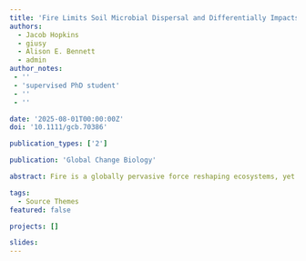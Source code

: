 ```yaml
---
title: 'Fire Limits Soil Microbial Dispersal and Differentially Impacts Bacterial and Fungal Communities'
authors:
  - Jacob Hopkins
  - giusy
  - Alison E. Bennett
  - admin
author_notes:
 - ''
 - 'supervised PhD student'
 - ''
 - ''

date: '2025-08-01T00:00:00Z'
doi: '10.1111/gcb.70386'

publication_types: ['2']

publication: 'Global Change Biology'

abstract: Fire is a globally pervasive force reshaping ecosystems, yet its influence on the ecological processes structuring soil microbiomes remains poorly understood. Using a meta-analysis of > 2600 amplicon sequencing samples across 19 global studies, we tested whether fire alters soil microbiome assembly processes, diversity, and ecological selection for pyrophilic specialists. Contrary to prevailing assumptions, we found that fire did not significantly shift ecological selection processes in bacteria or fungi but instead constrained dispersal, particularly reducing dispersal in bacterial and fungal communities and increasing ecological drift in fungi. Despite limited evidence for ecological selection, fire consistently filtered for specialist taxa, increasing their relative abundance across microbial communities. Fire also reduced fungal diversity and evenness, while bacterial communities exhibited greater dominance and loss of rare taxa. These findings support the idea that fire promotes microbial post-fire niche specialization while disrupting dispersal pathways. Our results indicate that increasing fire frequency and severity under climate change may homogenize soil microbial communities, reduce microbial resilience, and constrain ecosystem recovery.

tags:
  - Source Themes
featured: false

projects: []

slides:
---
```

